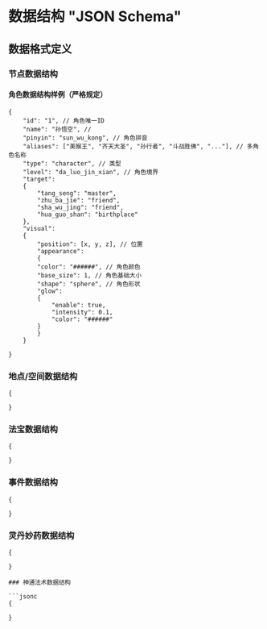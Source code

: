 # 数据结构 "JSON Schema"
## 数据格式定义
### 节点数据结构
#### 角色数据结构样例（严格规定）

```jsonc
{
    "id": "1", // 角色唯一ID
    "name": "孙悟空", //
    "pinyin": "sun_wu_kong", // 角色拼音
    "aliases": ["美猴王", "齐天大圣", "孙行者", "斗战胜佛", "..."], // 多角色名称
    "type": "character", // 类型
    "level": "da_luo_jin_xian", // 角色境界
    "target": 
    {
        "tang_seng": "master",
        "zhu_ba_jie": "friend",
        "sha_wu_jing": "friend",
        "hua_guo_shan": "birthplace"
    }, 
    "visual":
    {   
        "position": [x, y, z], // 位置
        "appearance":
        {
        "color": "######", // 角色颜色
        "base_size": 1, // 角色基础大小
        "shape": "sphere", // 角色形状
        "glow": 
        {
            "enable": true,
            "intensity": 0.1,
            "color": "######"
        }
        }
    }

}
```
### 地点/空间数据结构

```jsonc
{

}
```
### 法宝数据结构

```jsonc
{

}
```
### 事件数据结构

```jsonc
{

}
```
### 灵丹妙药数据结构

```jsonc
{

}

### 神通法术数据结构

```jsonc
{

}
```


